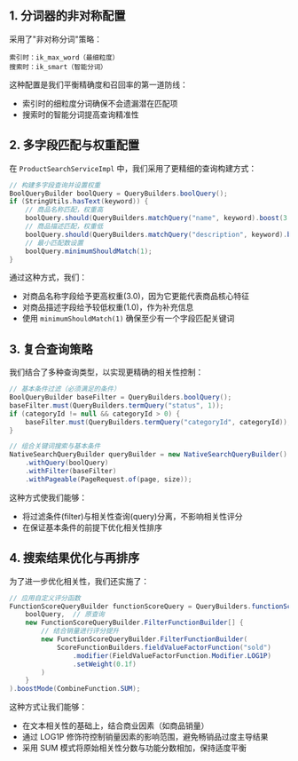 
## 1. 分词器的非对称配置

采用了"非对称分词"策略：
```
索引时：ik_max_word（最细粒度）
搜索时：ik_smart（智能分词）
```

这种配置是我们平衡精确度和召回率的第一道防线：
- 索引时的细粒度分词确保不会遗漏潜在匹配项
- 搜索时的智能分词提高查询精准性

## 2. 多字段匹配与权重配置

在 `ProductSearchServiceImpl` 中，我们采用了更精细的查询构建方式：

```java
// 构建多字段查询并设置权重
BoolQueryBuilder boolQuery = QueryBuilders.boolQuery();
if (StringUtils.hasText(keyword)) {
    // 商品名称匹配，权重高
    boolQuery.should(QueryBuilders.matchQuery("name", keyword).boost(3.0f));
    // 商品描述匹配，权重低
    boolQuery.should(QueryBuilders.matchQuery("description", keyword).boost(1.0f));
    // 最小匹配数设置
    boolQuery.minimumShouldMatch(1);
}
```

通过这种方式，我们：
- 对商品名称字段给予更高权重(3.0)，因为它更能代表商品核心特征
- 对商品描述字段给予较低权重(1.0)，作为补充信息
- 使用 `minimumShouldMatch(1)` 确保至少有一个字段匹配关键词

## 3. 复合查询策略

我们结合了多种查询类型，以实现更精确的相关性控制：

```java
// 基本条件过滤（必须满足的条件）
BoolQueryBuilder baseFilter = QueryBuilders.boolQuery();
baseFilter.must(QueryBuilders.termQuery("status", 1));
if (categoryId != null && categoryId > 0) {
    baseFilter.must(QueryBuilders.termQuery("categoryId", categoryId));
}

// 组合关键词搜索与基本条件
NativeSearchQueryBuilder queryBuilder = new NativeSearchQueryBuilder()
    .withQuery(boolQuery)
    .withFilter(baseFilter)
    .withPageable(PageRequest.of(page, size));
```

这种方式使我们能够：
- 将过滤条件(filter)与相关性查询(query)分离，不影响相关性评分
- 在保证基本条件的前提下优化相关性排序

## 4. 搜索结果优化与再排序

为了进一步优化相关性，我们还实施了：

```java
// 应用自定义评分函数
FunctionScoreQueryBuilder functionScoreQuery = QueryBuilders.functionScoreQuery(
    boolQuery,  // 原查询
    new FunctionScoreQueryBuilder.FilterFunctionBuilder[] {
        // 结合销量进行评分提升
        new FunctionScoreQueryBuilder.FilterFunctionBuilder(
            ScoreFunctionBuilders.fieldValueFactorFunction("sold")
                .modifier(FieldValueFactorFunction.Modifier.LOG1P)
                .setWeight(0.1f)
        )
    }
).boostMode(CombineFunction.SUM);
```

这种方式让我们能够：
- 在文本相关性的基础上，结合商业因素（如商品销量）
- 通过 LOG1P 修饰符控制销量因素的影响范围，避免畅销品过度主导结果
- 采用 SUM 模式将原始相关性分数与功能分数相加，保持适度平衡